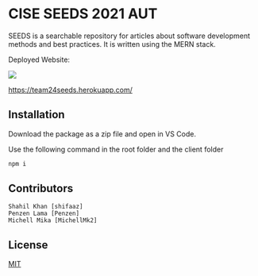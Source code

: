 # CISE SEEDS 2021 AUT


SEEDS is a searchable repository for articles about software development methods and best practices.
It is written using the MERN stack.

Deployed Website:

![](https://i.imgur.com/jEw12qH.png)


https://team24seeds.herokuapp.com/

## Installation

Download the package as a zip file and open in VS Code.

Use the following command in the root folder and the client folder
```bash
npm i 
```

## Contributors
```
Shahil Khan [shifaaz]
Penzen Lama [Penzen]
Michell Mika [MichellMk2]
```
## License
[MIT](https://choosealicense.com/licenses/mit/)
